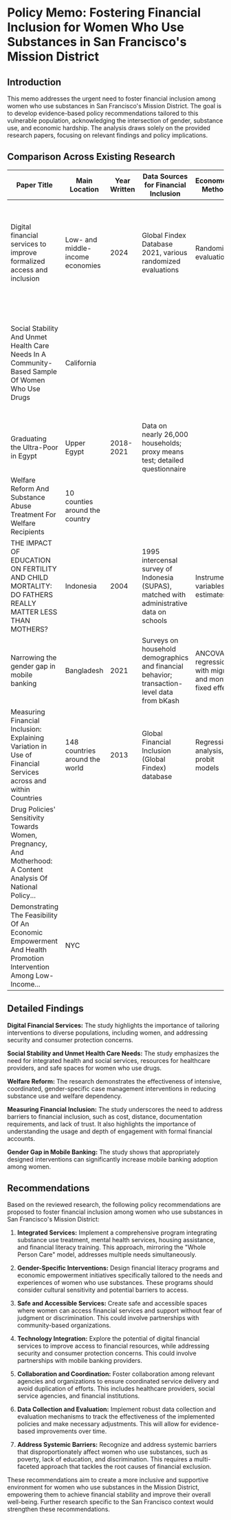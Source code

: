# Policy Memo: Fostering Financial Inclusion for Women Who Use Substances in San Francisco's Mission District

## Introduction

This memo addresses the urgent need to foster financial inclusion among women who use substances in San Francisco's Mission District.  The goal is to develop evidence-based policy recommendations tailored to this vulnerable population, acknowledging the intersection of gender, substance use, and economic hardship.  The analysis draws solely on the provided research papers, focusing on relevant findings and policy implications.

## Comparison Across Existing Research

| Paper Title                                                                                                    | Main Location                               | Year Written | Data Sources for Financial Inclusion                                                                                                | Econometric Methods                                         | Main Policy Recommendations                                                                                                                                                                                                                              |
|-----------------------------------------------------------------------------------------------------------------|---------------------------------------------|--------------|------------------------------------------------------------------------------------------------------------------------------------|-----------------------------------------------------------------|---------------------------------------------------------------------------------------------------------------------------------------------------------------------------------------------------------------------------------------------------------|
| Digital financial services to improve formalized access and inclusion                                             | Low- and middle-income economies             | 2024         | Global Findex Database 2021, various randomized evaluations                                                                        | Randomized evaluations                                             | Tailoring interventions, promoting financial literacy, consumer protection, addressing security issues, promoting digital services for women, robust consumer protection.                                                                                                                            |
| Social Stability And Unmet Health Care Needs In A Community-Based Sample Of Women Who Use Drugs                 | California                                   |              |                                                                                                                                  |                                                                | Address basic needs, integrate health and social needs (Whole Person Care), provide resources to healthcare providers, create safe spaces, develop gender-based drug treatment programs.                                                                                                                     |
| Graduating the Ultra-Poor in Egypt                                                                              | Upper Egypt                                 | 2018-2021    | Data on nearly 26,000 households; proxy means test; detailed questionnaire                                                        |                                                                | Research ongoing; results forthcoming.                                                                                                                                                                                                                         |
| Welfare Reform And Substance Abuse Treatment For Welfare Recipients                                              | 10 counties around the country              |              |                                                                                                                                  |                                                                | Gender-specific services, coordination across service domains.                                                                                                                                                                                                    |
| THE IMPACT OF EDUCATION ON FERTILITY AND CHILD MORTALITY: DO FATHERS REALLY MATTER LESS THAN MOTHERS?           | Indonesia                                  | 2004         | 1995 intercensal survey of Indonesia (SUPAS), matched with administrative data on schools                                      | Instrumental variables estimates                               | INPRES program increased women's education, leading to higher incomes, lower age at marriage, fewer early births, and lower child mortality.                                                                                                                               |
| Narrowing the gender gap in mobile banking                                                                     | Bangladesh                                  | 2021         | Surveys on household demographics and financial behavior; transaction-level data from bKash                                      | ANCOVA, regressions with migrant and month fixed effects        | Appropriately designed interventions can increase technology adoption by women.                                                                                                                                                                                          |
| Measuring Financial Inclusion: Explaining Variation in Use of Financial Services across and within Countries     | 148 countries around the world             | 2013         | Global Financial Inclusion (Global Findex) database                                                                               | Regression analysis, probit models                               | Address barriers to financial inclusion (cost, distance, documentation, trust).                                                                                                                                                                                 |
| Drug Policies' Sensitivity Towards Women, Pregnancy, And Motherhood: A Content Analysis Of National Policy... |                                             |              |                                                                                                                                  |                                                                | Drug policy should align with SDGs, requiring gender-specific responses.                                                                                                                                                                                          |
| Demonstrating The Feasibility Of An Economic Empowerment And Health Promotion Intervention Among Low-Income... | NYC                                        |              |                                                                                                                                  |                                                                |                                                                                                                                                                                                                                                       |


## Detailed Findings

**Digital Financial Services:**  The study highlights the importance of tailoring interventions to diverse populations, including women, and addressing security and consumer protection concerns.

**Social Stability and Unmet Health Care Needs:**  The study emphasizes the need for integrated health and social services, resources for healthcare providers, and safe spaces for women who use drugs.

**Welfare Reform:**  The research demonstrates the effectiveness of intensive, coordinated, gender-specific case management interventions in reducing substance use and welfare dependency.

**Measuring Financial Inclusion:**  The study underscores the need to address barriers to financial inclusion, such as cost, distance, documentation requirements, and lack of trust.  It also highlights the importance of understanding the usage and depth of engagement with formal financial accounts.

**Gender Gap in Mobile Banking:**  The study shows that appropriately designed interventions can significantly increase mobile banking adoption among women.

## Recommendations

Based on the reviewed research, the following policy recommendations are proposed to foster financial inclusion among women who use substances in San Francisco's Mission District:

1. **Integrated Services:** Implement a comprehensive program integrating substance use treatment, mental health services, housing assistance, and financial literacy training. This approach, mirroring the "Whole Person Care" model, addresses multiple needs simultaneously.

2. **Gender-Specific Interventions:**  Design financial literacy programs and economic empowerment initiatives specifically tailored to the needs and experiences of women who use substances.  These programs should consider cultural sensitivity and potential barriers to access.

3. **Safe and Accessible Services:** Create safe and accessible spaces where women can access financial services and support without fear of judgment or discrimination. This could involve partnerships with community-based organizations.

4. **Technology Integration:** Explore the potential of digital financial services to improve access to financial resources, while addressing security and consumer protection concerns.  This could involve partnerships with mobile banking providers.

5. **Collaboration and Coordination:** Foster collaboration among relevant agencies and organizations to ensure coordinated service delivery and avoid duplication of efforts.  This includes healthcare providers, social service agencies, and financial institutions.

6. **Data Collection and Evaluation:**  Implement robust data collection and evaluation mechanisms to track the effectiveness of the implemented policies and make necessary adjustments.  This will allow for evidence-based improvements over time.

7. **Address Systemic Barriers:**  Recognize and address systemic barriers that disproportionately affect women who use substances, such as poverty, lack of education, and discrimination.  This requires a multi-faceted approach that tackles the root causes of financial exclusion.


These recommendations aim to create a more inclusive and supportive environment for women who use substances in the Mission District, empowering them to achieve financial stability and improve their overall well-being.  Further research specific to the San Francisco context would strengthen these recommendations.
